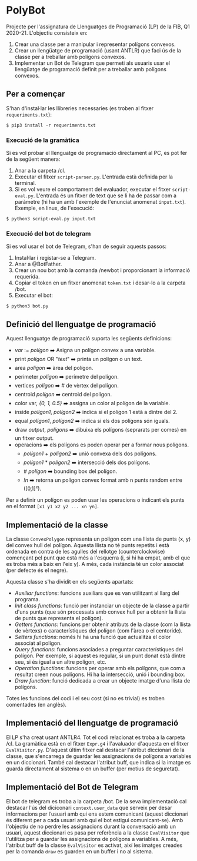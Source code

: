 # PolyBot

Projecte per l'assignatura de Llenguatges de Programació (LP) de la FIB, Q1 2020-21. L'objectiu consisteix en:
1. Crear una classe per a manipular i representar polígons convexos.
2. Crear un llengüatge de programació (usant ANTLR) que faci ús de la classe per a treballar amb polígons convexos.
3. Implementar un Bot de Telegram que permeti als usuaris usar el llengüatge de programació definit per a treballar amb polígons convexos.

## Per a començar
S'han d'instal·lar les llibreries necessaries (es troben al fitxer ```requeriments.txt```):

```$ pip3 install -r requeriments.txt```

### Execució de la gramàtica
Si es vol probar el llenguatge de programació directament al PC, es pot fer de la següent manera:
1. Anar a la carpeta /cl.
2. Executar el fitxer ```script-parser.py```. L'entrada està definida per la terminal.
3. Si es vol veure el comportament del evaluador, executar el fitxer ```script-eval.py```. L'entrada és un fitxer de text que se li ha de passar com a paràmetre (hi ha un amb l'exemple de l'enunciat anomenat ```input.txt```). Exemple, en linux, de l'execució:

```$ python3 script-eval.py input.txt```

### Execució del bot de telegram
Si es vol usar el bot de Telegram, s'han de seguir aquests passos:
1. Instal·lar i registar-se a Telegram.
2. Anar a @BotFather.
3. Crear un nou bot amb la comanda /newbot i proporcionant la informació requerida.
4. Copiar el token en un fitxer anomenat ```token.txt``` i desar-lo a la carpeta /bot.
5. Executar el bot:

```$ python3 bot.py```

## Definició del llenguatge de programació
Aquest llenguatge de programació suporta les següents definicions:
- _var_ := _polígon_ ➡️ Asigna un polígon convex a una variable.            
- print _polígon_ OR "_text_" ➡️ printa un polígon o un text.            
- area _polígon_ ➡️ àrea del polígon.            
- perimeter _polígon_ ➡️ perímetre del polígon.            
- vertices _polígon_ ➡️ # de vèrtex del polígon.            
- centroid _polígon_ ➡️ centroid del polígon.            
- color var, _{0, 1, 0.5}_ ➡️ assigna un color al polígon de la variable.            
- inside _polígon1_, _polígon2_ ➡️ indica si el polígon 1 està a dintre del 2.            
- equal _polígon1_, _polígon2_ ➡️ indica si els dos polígons són iguals.            
- draw _output_, _polígons_ ➡️ dibuixa els polígons (seprarats per comes) en un fitxer output.            
- operacions ➡️ els polígons es poden operar per a formar nous polígons.            
    - _polígon1_ + _polígon2_ ➡️ unió convexa dels dos polígons.            
    - _polígon1_ * _polígon2_ ➡️ intersecció dels dos polígons.            
    - \# _polígon_ ➡️ bounding box del polígon.            
    - _!n_ ➡️ retorna un polígon convex format amb n punts random entre ([0,1]²).            

Per a definir un polígon es poden usar les operacions o indicant els punts en el format ```[x1 y1 x2 y2 ... xn yn]```.


## Implementació de la classe
La classe ```ConvexPolygon``` representa un poligon com una llista de punts (x, y) del convex hull del polígon. Aquesta llista no té punts repetits i està ordenada en contra de les agulles del rellotge (counterclockwise) començant pel punt que està més a l'esquerra (i, si hi ha empat, amb el que es troba més a baix en l'eix y). A més, cada instància té un color associat (per defecte és el negre).

Aquesta classe s'ha dividit en els següents apartats:
- *Auxiliar functions*: funcions auxiliars que es van utilitzant al llarg del programa.
- *Init class functions*: funció per instanciar un objecte de la classe a partir d'uns punts (que són processats amb convex hull per a obtenir la llista de punts que representa el polígon).
- *Getters functions*: funcions per obtenir atributs de la classe (com la llista de vèrtexs) o característiques del polígon (com l'àrea o el centoride).
- *Setters functions*: només hi ha una funció que actualitza el color associat al polígon.
- *Query functions*: funcions asociades a preguntar característiques del polígon. Per exemple, si aquest es regular, si un punt donat està dintre seu, si és igual a un altre polígon, etc.
- *Operation functions*: funcions per operar amb els polígons, que com a resultat creen nous polígons. Hi ha la intersecció, unió i bounding box.
- *Draw function*: funció dedicada a crear un objecte imatge d'una llista de polígons.

Totes les funcions del codi i el seu cost (si no es trivial) es troben comentades (en anglès).

## Implementació del llenguatge de programació
El LP s'ha creat usant ANTLR4. Tot el codi relacionat es troba a la carpeta /cl. La gramàtica està en el fitxer ```Expr.g4``` i l'avaluador d'aquesta en el fitxer ```EvalVisitor.py```. D'aquest últim fitxer cal destacar l'atribut diccionari de la classe, que s'encarrega de guardar les assignacions de polígons a variables en un diccionari. També cal destacar l'atribut buff, que indica si la imatge es guarda directament al sistema o en un buffer (per motius de seguretat).

## Implementació del Bot de Telegram
El bot de telegram es troba a la carpeta /bot. De la seva implementació cal destacar l'ús del diciconari ```context.user_data``` que serveix per desar informacions per l’usuari amb qui ens estem comunicant (aquest diccionari és diferent per a cada usuari amb qui el bot estigui comunicant-se). Amb l'objectiu de no perdre les assignacions durant la conversació amb un usuari, aquest diccionari es pasa per referència a la classe ```EvalVisitor``` que l'utilitza per a guardar les assignacions de polígons a variables. A més, l'atribut buff de la classe ```EvalVisitor``` es activat, així les imatges creades per la comanda ```draw``` es guarden en un buffer i no al sistema.

